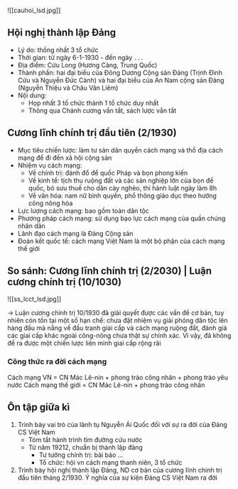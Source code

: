 
![[cauhoi_lsd.jpg]]

## Hội nghị thành lập Đảng
- Lý do: thống nhất 3 tổ chức
- Thời gian: từ ngày 6-1-1930 - đến ngày `...`
- Địa điểm: Cửu Long (Hương Cảng, Trung Quốc)
- Thành phần: hai đại biểu của Đông Dương Cộng sản Đảng (Trịnh Đình Cửu và Nguyễn Đức Cảnh) và hai đại biểu của An Nam cộng sản Đảng (Nguyễn Thiệu và Châu Văn Liêm)
- Nội dung: 
	- Họp nhất 3 tổ chức thành 1 tổ chức duy nhất
	- Thông qua Chánh cương vắn tắt, sách lược vắn tắt

## Cương lĩnh chính trị đầu tiên (2/1930)
- Mục tiêu chiến lược: làm tư sản dân quyền cách mạng và thổ địa cách mạng để đi đến xã hội cộng sản
- Nhiệm vụ cách mạng: 
	- Về chính trị: đánh đổ để quốc Pháp và bọn phong kiến
	- Về kinh tế: tịch thu ruộng đất và các sản nghiệp lớn của bọn đế quốc, bỏ sưu thuế cho dân cày nghèo, thi hành luật ngày làm 8h
	- Về văn hóa: nam nữ bình quyền, phổ thông giáo dục theo hướng công nông hóa
- Lực lượng cách mạng: bao gồm toàn dân tộc
- Phương pháp cách mạng: sử dụng bạo lực cách mạng của quần chúng nhân dân
- Lãnh đạo cách mạng là Đảng Cộng sản
- Đoàn kết quốc tế: cách mạng Việt Nam là một bộ phận của cách mạng thế giới

## So sánh: Cương lĩnh chính trị (2/2030) | Luận cương chính trị (10/1030) 
![[ss_lcct_lsd.jpg]]

-> Luận cương chính trị 10/1930 đã giải quyết được các vấn đề cơ bản, tuy nhiên còn tồn tại một số hạn chế: chưa đặt nhiệm vụ giải phóng dân tộc lên hàng đầu mà nằng về đấu tranh giai cấp và cách mạng ruộng đất, đánh giá các giai cấp khác ngoài công-nông chưa thật sự chính xác. Vì vậy, đã không đề ra được một chiến lược liên minh giai cấp rộng rãi

### Công thức ra đời cách mạng
Cách mạng VN = CN Mác Lê-nin + phong trào công nhân + phong trào yêu nước
Cách mạng thế giới = CN Mác Lê-nin + phong trào công nhân

## Ôn tập giữa kì
1. Trình bày vai trò của lãnh tụ Nguyễn Ái Quốc đối với sự ra đời của Đảng CS Việt Nam
	- Tóm tắt hành trình tìm đường cứu nước
	- Từ năm 19212, chuẩn bị thành lập đảng
		- Tư tưởng chính trị: bài báo ...
		- Tổ chức: hội vn cách mạng thanh niên, 3 tổ chức
2. Trình bày hội nghị thành lập Đảng, ND cơ bản của cương lĩnh chính trị đầu tiên tháng 2/1930. Ý nghĩa của sự kiện Đảng CS Việt Nam ra đời
